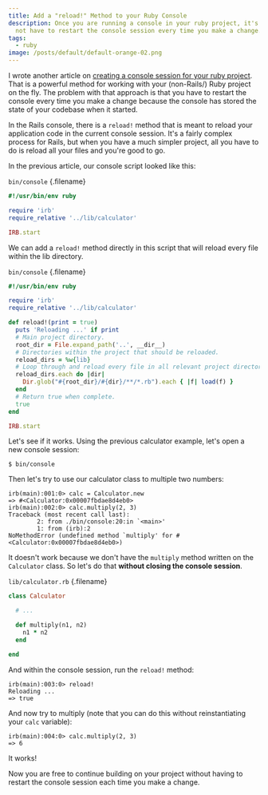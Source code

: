 ```yaml
---
title: Add a "reload!" Method to your Ruby Console
description: Once you are running a console in your ruby project, it's nice to
  not have to restart the console session every time you make a change.
tags:
  - ruby
image: /posts/default/default-orange-02.png
---
```


I wrote another article on [creating a console session for your ruby project](/posts/add-console-to-ruby-project/). That is a powerful method for working with your (non-Rails/) Ruby project on the fly. The problem with that approach is that you have to restart the console every time you make a change because the console has stored the state of your codebase when it started.

In the Rails console, there is a `reload!` method that is meant to reload your application code in the current console session. It's a fairly complex process for Rails, but when you have a much simpler project, all you have to do is reload all your files and you're good to go.

In the previous article, our console script looked like this:

`bin/console` {.filename}

```rb
#!/usr/bin/env ruby

require 'irb'
require_relative '../lib/calculator'

IRB.start
```

We can add a `reload!` method directly in this script that will reload every file within the lib directory.

`bin/console` {.filename}

```rb
#!/usr/bin/env ruby

require 'irb'
require_relative '../lib/calculator'

def reload!(print = true)
  puts 'Reloading ...' if print
  # Main project directory.
  root_dir = File.expand_path('..', __dir__)
  # Directories within the project that should be reloaded.
  reload_dirs = %w{lib}
  # Loop through and reload every file in all relevant project directories.
  reload_dirs.each do |dir|
    Dir.glob("#{root_dir}/#{dir}/**/*.rb").each { |f| load(f) }
  end
  # Return true when complete.
  true
end

IRB.start
```

Let's see if it works. Using the previous calculator example, let's open a new console session:

    $ bin/console

Then let's try to use our calculator class to multiple two numbers:

    irb(main):001:0> calc = Calculator.new
    => #<Calculator:0x00007fbdae8d4eb0>
    irb(main):002:0> calc.multiply(2, 3)
    Traceback (most recent call last):
            2: from ./bin/console:20:in `<main>'
            1: from (irb):2
    NoMethodError (undefined method `multiply' for #<Calculator:0x00007fbdae8d4eb0>)

It doesn't work because we don't have the `multiply` method written on the `Calculator` class. So let's do that **without closing the console session**.

`lib/calculator.rb` {.filename}

```rb
class Calculator

  # ...

  def multiply(n1, n2)
    n1 * n2
  end

end
```

And within the console session, run the `reload!` method:

    irb(main):003:0> reload!
    Reloading ...
    => true

And now try to multiply (note that you can do this without reinstantiating your `calc` variable):

    irb(main):004:0> calc.multiply(2, 3)
    => 6

It works!

Now you are free to continue building on your project without having to restart the console session each time you make a change.
